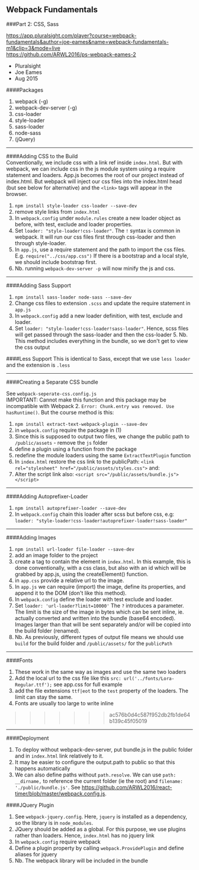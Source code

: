 ## Webpack Fundamentals   
###Part 2: CSS, Sass

https://app.pluralsight.com/player?course=webpack-fundamentals&author=joe-eames&name=webpack-fundamentals-m1&clip=3&mode=live   
https://github.com/ARWL2016/ps-webpack-eames-2    

- Pluralsight  
- Joe Eames  
- Aug 2015  

####Packages  
1. webpack (-g)  
2. webpack-dev-server (-g)  
3. css-loader
4. style-loader
5. sass-loader  
6. node-sass    
7. (jQuery)   

---
####Adding CSS to the Build  
Conventionally, we include css with a link ref inside `index.html`. But with webpack, we can include css in the js module system using a require statement and loaders. App.js becomes the root of our project instead of index.html. But webpack will inject our css files into the index.html head (but see below for alternative) and the `<link>` tags will appear in the browser.    
1. `npm install style-loader css-loader --save-dev`  
2. remove style links from `index.html`  
3. In `webpack.config` under `module.rules` create a new loader object as before, with test, exclude and loader properties.  
4. Set `loader: "style-loader!css-loader"`. The `!` syntax is common in webpack. It will run our css files first through css-loader and then through style-loader.  
5. In `app.js`, use a require statement and the path to import the css files. E.g. `require("../css/app.css")` If there is a bootstrap and a local style, we should include bootstrap first.
6. Nb. running `webpack-dev-server -p` will now minify the js and css. 

---
####Adding Sass Support  
1. `npm install sass-loader node-sass --save-dev`  
2. Change css files to extension `.scss` and update the require statement in `app.js`  
3. In `webpack.config` add a new loader definition, with test, exclude and loader. 
4. Set `loader: "style-loader!css-loader!sass-loader"`. Hence, scss files will get passed through the sass-loader and then the css-loader 5. Nb. This method includes everything in the bundle, so we don't get to view the css output    

####Less Support 
This is identical to Sass, except that we use `less loader` and the extension is `.less` 

--- 
####Creating a Separate CSS bundle

See `webpack-seperate-css.config.js`  
IMPORTANT: Cannot make this function and this package may be incompatible with Webpack 2. `Error: Chunk.entry was removed. Use hasRuntime()`. But the course method is this: 

1. `npm install extract-text-webpack-plugin --save-dev`  
2. in `webpack.config` require the package in (1)  
3. Since this is supposed to output two files, we change the public path to `/public/assets` - remove the `js` folder  
4. define a plugin using a function from the package  
5. redefine the module loaders using the same `ExtractTextPlugin` function  
6. In `index.html` restore the css link to the publicPath: `<link rel="stylesheet" href="/public/assets/styles.css">` and:   
7. Alter the script link also: `<script src="/public/assets/bundle.js"></script>`  

---
####Adding Autoprefixer-Loader 
1. `npm install autoprefixer-loader --save-dev`  
2. In `webpack.config` chain this loader after scss but before css, e.g: `loader: "style-loader!css-loader!autoprefixer-loader!sass-loader" `  

---
####Adding Images   
1. `npm install url-loader file-loader --save-dev`  
2. add an image folder to the project  
3. create a tag to contain the element in `index.html`. In this example, this is done conventionally, with a css class, but also with an id which will be grabbed by app.js, using the createElement() function.  
4. in `app.css` provide a relative url to the image.  
5. In `app.js` we can require (import) the image, define its properties, and append it to the DOM (don't like this method).    
6. In `webpack.config` define the loader with test exclude and loader.    
7. Set `loader: 'url-loader?limit=10000'` The `?` introduces a parameter. The limit is the size of the image in bytes which can be sent inline, ie. actually converted and written into the bundle (base64 encoded). Images larger than that will be sent separately and/or will be copied into the build folder (renamed).   
8. Nb. As previously, different types of output file means we should use `build` for the build folder and `/public/assets/` for the `publicPath`  

--- 
####Fonts   
1. These work in the same way as images and use the same two loaders   
2. Add the local url to the css file like this `src: url('../fonts/Lora-Regular.ttf');` see app.css for full   example  
3. add the file extensions `ttf|eot` to the `test` property of the loaders. The limit can stay the same.   
4. Fonts are usually too large to write inline   
>>>>>>> ac576b0d4c587f952db2fb1de64b139c45f05019

--- 
####Deployment  
1. To deploy without webpack-dev-server, put bundle.js in the public folder and in `index.html` link relatively to it. 
2. It may be easier to configure the output.path to public so that this happens automatically  
3. We can also define paths without `path.resolve`. We can use `path: __dirname,` to reference the current folder (ie the root) and `filename: './public/bundle.js'`. See https://github.com/ARWL2016/react-timer/blob/master/webpack.config.js.   

####JQuery Plugin   
1. See `webpack-jquery.config`. Here, `jquery`  is installed as a dependency, so the library is in `node_modules`. 
2. JQuery should be added as a global. For this purpose, we use plugins rather than loaders. Hence, `index.html` has no jquery link  
3. In `webpack.config` require webpack  
4. Define a plugin property by calling `webpack.ProvidePlugin` and define aliases for jquery  
5. Nb. The webpack library will be included in the bundle  
